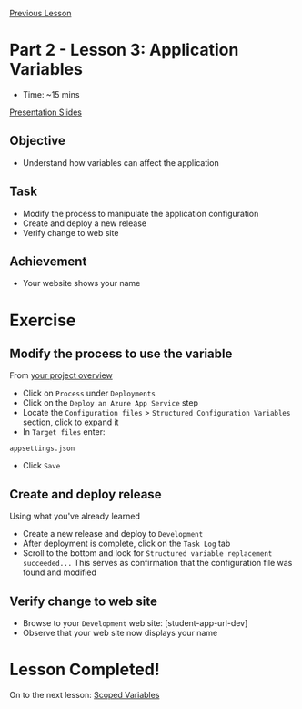 [Previous Lesson](part-2-lesson-2.md)

# Part 2 - Lesson 3: Application Variables
- Time: ~15 mins

[Presentation Slides](https://docs.google.com/presentation/d/1RE1cpKfioSquK9h-HH6jxqrbRpw4WQff4TxOJTCD2ww/edit#slide=id.g1181244db34_0_148)

## Objective
- Understand how variables can affect the application

## Task
- Modify the process to manipulate the application configuration
- Create and deploy a new release
- Verify change to web site

## Achievement
- Your website shows your name

# Exercise

## Modify the process to use the variable

From [your project overview](https://octopus-training.octopus.app/app#/[space-id]/projects/workshop-application/deployments)
- Click on `Process` under `Deployments`
- Click on the `Deploy an Azure App Service` step
- Locate the `Configuration files` > `Structured Configuration Variables` section, click to expand it
- In `Target files` enter:
```
appsettings.json
```
- Click `Save`

## Create and deploy release
Using what you've already learned
- Create a new release and deploy to `Development`
- After deployment is complete, click on the `Task Log` tab
- Scroll to the bottom and look for `Structured variable replacement succeeded...` This serves as confirmation that the configuration file was found and modified

## Verify change to web site
- Browse to your `Development` web site: [student-app-url-dev]
- Observe that your web site now displays your name

# Lesson Completed!
On to the next lesson: [Scoped Variables](part-2-lesson-4.md)
